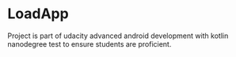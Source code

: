 # LoadApp

Project is part of udacity advanced android development with kotlin nanodegree test to ensure students are proficient.

